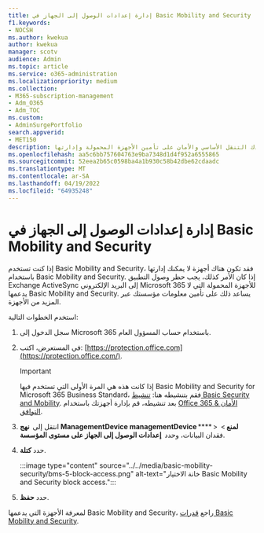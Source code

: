 ```yaml
---
title: إدارة إعدادات الوصول إلى الجهاز في Basic Mobility and Security
f1.keywords:
- NOCSH
ms.author: kwekua
author: kwekua
manager: scotv
audience: Admin
ms.topic: article
ms.service: o365-administration
ms.localizationpriority: medium
ms.collection:
- M365-subscription-management
- Adm_O365
- Adm_TOC
ms.custom:
- AdminSurgePortfolio
search.appverid:
- MET150
description: يمكن أن يساعدك التنقل الأساسي والأمان على تأمين الأجهزة المحمولة وإدارتها.
ms.openlocfilehash: aa5c6bb757604763e9ba7348d1d4f952a6555865
ms.sourcegitcommit: 52eea2b65c0598ba4a1b930c58b42dbe62cdaadc
ms.translationtype: MT
ms.contentlocale: ar-SA
ms.lasthandoff: 04/19/2022
ms.locfileid: "64935248"
---
```

# <a name="manage-device-access-settings-in-basic-mobility-and-security"></a>إدارة إعدادات الوصول إلى الجهاز في Basic Mobility and Security

إذا كنت تستخدم Basic Mobility and Security، فقد تكون هناك أجهزة لا يمكنك إدارتها باستخدام Basic Mobility and Security. إذا كان الأمر كذلك، يجب حظر وصول التطبيق Exchange ActiveSync إلى البريد الإلكتروني Microsoft 365 للأجهزة المحمولة التي لا يدعمها Basic Mobility and Security. يساعد ذلك على تأمين معلومات مؤسستك عبر المزيد من الأجهزة.

استخدم الخطوات التالية:

1. سجل الدخول إلى Microsoft 365 باستخدام حساب المسؤول العام.

2. في المستعرض، اكتب: [https://protection.office.com](https://protection.office.com/).

    > [!IMPORTANT]
    > إذا كانت هذه هي المرة الأولى التي تستخدم فيها Basic Mobility and Security for Microsoft 365 Business Standard، فقم بتنشيطه هنا: [تنشيط Basic Security and Mobility](https://admin.microsoft.com/EAdmin/Device/IntuneInventory.aspx). بعد تنشيطه، قم بإدارة أجهزتك باستخدام [Office 365 الأمان & التوافق](https://protection.office.com/).

3. انتقل إلى  **نهج ManagementDevice managementDevice** **** >  **لمنع** > فقدان البيانات، وحدد  **إعدادات الوصول إلى الجهاز على مستوى المؤسسة**.

4. حدد **كتلة**.

    :::image type="content" source="../../media/basic-mobility-security/bms-5-block-access.png" alt-text="خانة الاختيار Basic Mobility and Security block access.":::

5. حدد **حفظ**.

لمعرفة الأجهزة التي يدعمها Basic Mobility and Security، راجع [قدرات Basic Mobility and Security](capabilities.md).
